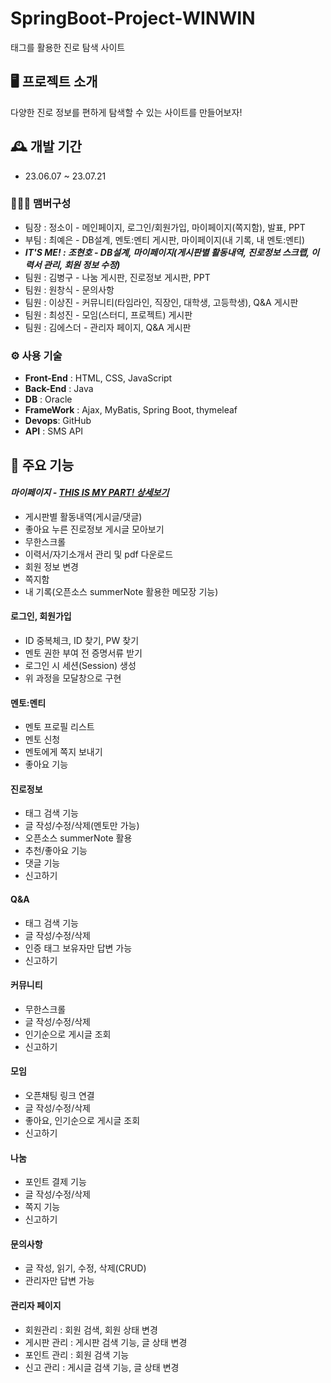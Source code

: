 # SpringBoot-Project-WINWIN
태그를 활용한 진로 탐색 사이트

## 🖥️ 프로젝트 소개
다양한 진로 정보를 편하게 탐색할 수 있는 사이트를 만들어보자!

## 🕰️ 개발 기간
* 23.06.07 ~ 23.07.21

### 🧑‍🤝‍🧑 맴버구성
 - 팀장 : 정소이 - 메인페이지, 로그인/회원가입, 마이페이지(쪽지함), 발표, PPT
 - 부팀 : 최예은 - DB설계, 멘토:멘티 게시판, 마이페이지(내 기록, 내 멘토:멘티)
 - ***IT'S ME! : 조현호 - DB설계, 마이페이지(게시판별 활동내역, 진로정보 스크랩, 이력서 관리, 회원 정보 수정)***
 - 팀원 : 김병구 - 나눔 게시판, 진로정보 게시판, PPT
 - 팀원 : 원창식 - 문의사항
 - 팀원 : 이상진 - 커뮤니티(타임라인, 직장인, 대학생, 고등학생), Q&A 게시판
 - 팀원 : 최성진 - 모임(스터디, 프로젝트) 게시판
 - 팀원 : 김에스더 - 관리자 페이지, Q&A 게시판

### ⚙️ 사용 기술
- **Front-End** : HTML, CSS, JavaScript
- **Back-End** : Java
- **DB** : Oracle
- **FrameWork** : Ajax, MyBatis, Spring Boot, thymeleaf
- **Devops**: GitHub
- **API** : SMS API

## 📌 주요 기능
#### *마이페이지 - <a href="https://github.com/hyunowkd/winwin/wiki/%EC%A3%BC%EC%9A%94-%EA%B8%B0%EB%8A%A5-%EC%86%8C%EA%B0%9C(%EB%A7%88%EC%9D%B4%ED%8E%98%EC%9D%B4%EC%A7%80)">THIS IS MY PART! 상세보기</a>*
- 게시판별 활동내역(게시글/댓글)
- 좋아요 누른 진로정보 게시글 모아보기
- 무한스크롤
- 이력서/자기소개서 관리 및 pdf 다운로드
- 회원 정보 변경
- 쪽지함
- 내 기록(오픈소스 summerNote 활용한 메모장 기능)

#### 로그인, 회원가입
- ID 중복체크, ID 찾기, PW 찾기
- 멘토 권한 부여 전 증명서류 받기
- 로그인 시 세션(Session) 생성
- 위 과정을 모달창으로 구현

#### 멘토:멘티
- 멘토 프로필 리스트
- 멘토 신청
- 멘토에게 쪽지 보내기
- 좋아요 기능
  
#### 진로정보
- 태그 검색 기능
- 글 작성/수정/삭제(멘토만 가능)
- 오픈소스 summerNote 활용
- 추천/좋아요 기능
- 댓글 기능
- 신고하기

#### Q&A
- 태그 검색 기능
- 글 작성/수정/삭제
- 인증 태그 보유자만 답변 가능
- 신고하기

#### 커뮤니티
- 무한스크롤
- 글 작성/수정/삭제
- 인기순으로 게시글 조회
- 신고하기

#### 모임
- 오픈채팅 링크 연결
- 글 작성/수정/삭제
- 좋아요, 인기순으로 게시글 조회
- 신고하기

#### 나눔
- 포인트 결제 기능
- 글 작성/수정/삭제
- 쪽지 기능
- 신고하기
  
#### 문의사항
- 글 작성, 읽기, 수정, 삭제(CRUD)
- 관리자만 답변 가능

#### 관리자 페이지 
- 회원관리 : 회원 검색, 회원 상태 변경
- 게시판 관리 : 게시판 검색 기능, 글 상태 변경
- 포인트 관리 : 회원 검색 기능
- 신고 관리 : 게시글 검색 기능, 글 상태 변경
